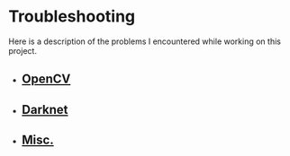 # Troubleshooting

Here is a description of the problems I encountered while working on this project.

- ## [OpenCV](/documentation/troubleshooting/OPENCV.md)
- ## [Darknet](/documentation/troubleshooting/DARKNET.md)
- ## [Misc.](/documentation/troubleshooting/MISC.md)